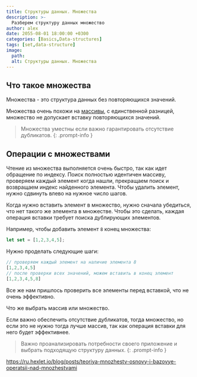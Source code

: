 ```yaml
---
title: Структуры данных. Множества
description: >-
  Разберем структуру данных множество
author: alex
date: 2055-08-01 18:00:00 +0300
categories: [Basics,Data-structures]
tags: [set,data-structure]
image:
  path: 
  alt: Структуры данных. Множества
---
```


## Что такое множества

Множества - это структура данных без повторяющихся значений.

Множества очень похожи на [массивы](), с единственной разницей, множество не допускает вставку повторяющихся значений.

> Множества уместны если важно гарантировать отсутствие дубликатов.
{: .prompt-info }

## Операции с множествами

Чтение из множества выполняется очень быстро, так как идет обращение по индексу.
Поиск полностью идентичен массиву, проверяем каждый элемент когда нашли, прекращаем поиск и возвращаем индекс найденного элемента.
Чтобы удалить элемент, нужно сдвинуть влево на нужное число шагов.

Когда нужно вставить элемент в множество, нужно сначала убедиться, что нет такого же элемента в множестве.
Чтобы это сделать, каждая операция вставки требует поиска дублирующих элементов.

Например, чтобы добавить элемент `8` конец множества:

````javascript
let set = [1,2,3,4,5];
````
Нужно проделать следующие шаги:

````javascript
// проверяем каждый элемент на наличие элемента 8
[1,2,3,4,5]
// после проверки всех значений, можем вставить в конец элемент
[1,2,3,4,5,8]
````
 
Все же нам пришлось проверить все элементы перед вставкой, что не очень эффективно.

Что же выбрать массив или множество.

Если важно обеспечить отсутствие дубликатов, тогда множество, но если это не нужно тогда лучше массив, так как операция вставки для него будет эффективнее.

> Важно проанализировать потребности своего приложение и выбрать подходящую структуру данных.
{: .prompt-info }

https://ru.hexlet.io/blog/posts/teoriya-mnozhestv-osnovy-i-bazovye-operatsii-nad-mnozhestvami
